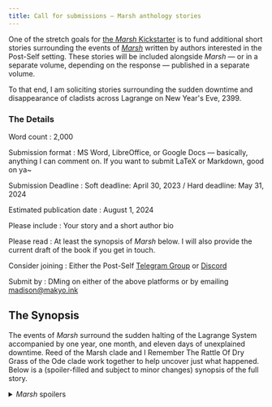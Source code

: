 ```yaml
---
title: Call for submissions — Marsh anthology stories
---
```


One of the stretch goals for [the *Marsh* Kickstarter](https://www.kickstarter.com/projects/drabmakyo/marsh) is to fund additional short stories surrounding the events of [*Marsh*](https://marsh.post-self.ink) written by authors interested in the Post-Self setting. These stories will be included alongside *Marsh* — or in a separate volume, depending on the response — published in a separate volume.

To that end, I am soliciting stories surrounding the sudden downtime and disappearance of cladists across Lagrange on New Year's Eve, 2399.

### The Details

Word count
:   2,000

Submission format
:   MS Word, LibreOffice, or Google Docs — basically, anything I can comment on. If you want to submit LaTeX or Markdown, good on ya~

Submission Deadline
:   Soft deadline: April 30, 2023 / Hard deadline: May 31, 2024

Estimated publication date
:   August 1, 2024

Please include
:   Your story and a short author bio

Please read
:   At least the synopsis of *Marsh* below. I will also provide the current draft of the book if you get in touch.

Consider joining
:   Either the Post-Self [Telegram Group](https://makyo.io/ps-telegram) or [Discord](https://makyo.io/ps-discord)

Submit by
:   DMing on either of the above platforms or by emailing <madison@makyo.ink>

## The Synopsis

The events of *Marsh* surround the sudden halting of the Lagrange System accompanied by one year, one month, and eleven days of unexplained downtime. Reed of the Marsh clade and I Remember The Rattle Of Dry Grass of the Ode clade work together to help uncover just what happened. Below is a (spoiler-filled and subject to minor changes) synopsis of the full story.

<details>
<summary><em>Marsh</em> spoilers</summary>

On New Year's Eve, systime 275 (2399), after a sudden wave of *déjà vu,* *Reed of the Marsh clade* and *Hanne Marie of her own clade* realize that something terrible has happened. Once a year, all of the Marshans merge down to their root instance, *Marsh,* who enjoys being an aggregate of all of their lives. Reed finds that he cannot. Marsh appears to no longer be a part of the System. It's impossible to merge down and impossible to ping them or send any sensorium messages. He calls a gathering of the rest of the clade — his cross-tree cocladists *Lily* and *Cress,* as well as his up-tree instances *Rush,* *Sedge,* and *Tule* — to try and figure out what's happening. There is the loss as well as one year, one month, and eleven days of downtime. Cress and Tule arrive with their partner, *I Remember The Dry Grass of the Ode clade,* and Marsh's partners, *Fenne Vos of her own clade* and *Pierre LaFontaine of his own clade* arrive as well.

Lily greatly distrusts Dry Grass due to her association with the Ode clade and quickly leaves. She feels that the Odists are responsible for much that is wrong on the System, that they are manipulative and conniving political figures. Her feelings are spurred on by having read the Bălan clade's *An Expanded History of Our World* (which comprises the story told in [*Toledot*](https://toledot.post-self.ink)) and her frustration with the Odists' attempts to justify their actions as told in the Bălans' *Individuation and Reconciliation* and Sasha's (*née* True Name) *Ode.* Reed, on the other hand, having accidentally merged Tule's memories wholesale, is struck by the sense of intimate familiarity with Dry Grass: despite having only met her a handful of times at various functions, he now has all of Tule's memories of their relationship and love for each other.

As they explore the System and meet up with others from the Ode clade, they discover that Marsh isn't the only cladist missing from Lagrange. On exploration, they begin the process of estimating the impact on the System. The Marshans have lost 14% of their clade, while the Odists have lost apparently 2%. Reading the feeds nets them yet more information, with many discussing suddenly missing friends, lovers, and instances of themselves, with impacts ranging from 99.983% to none.

The Marshans and a few others — Dry Grass and her cocladists *Which Offers Heat And Warmth In Fire* its partner *Hold My Name Beneath Your Tongue And Know*, Reed's partner Hanne, and her friend Jess — meet up for dinner to try and regroup. Lily promises to do her best to reconcile with the fact that the Odists are part of the clade's life. With the Ode clade's prior experience of their root instance, *Michelle Hadje* quitting nearly a century prior, they begin to talk about what life without Marsh will look like.

Given Reed and Sedge's interest in what happened, they are looped in with a loose coalition of individuals working on the investigation. This includes a portion of *the Jonas clade*, more Odists, *Debarre of his own clade*, and *Selena of her own clade*. They contact phys-side to discuss with *Jakub Strzepek*, an admin, and *Günay Sadık*, a technician, who confirm that there was downtime and an unrecoverable corruption of about 1% of the 2.3 trillion cladists on Lagrange due to a System-wide crash, though they are cagey as to why. The group chooses Günay as their point of contact rather than any of the admin team while Jonas Fa demands that Jakub confirm, even if only privately, whether or not this was due to some malicious act.

Dry Grass takes Cress, Tule, and Reed out to dinner, where they discuss the fact that Reed has been left with these conflicting feelings about her. He admits that the memories from Tule's merge have influenced his feelings about her, and she suggests that it remain an open conversation rather than something he either push down and ignore or keep only to himself. Reed also discusses this with Hanne, who says that she'll trust him to keep talking to her as well, and with Lily, who admits some frustration but also a willingness to keep up with the clade.

Several clades form a group to interface with phys-side, including the CERES clade (the ones who lost nearly 70k instances) and just Günay. The tech confirms that there was a widespread contraproprioceptive virus attack. CPV had been used in the past to kill single instances such as *Qoheleth* and several instances of True Name, as it was required that it be tailored to a specific cladist or their immediate instances. However, members of a fundamentalist collective — a group of individuals living as a hive mind of sorts — named the Our Brightest Lights Collective found a way to create a CPV bomb that crashed 100% of the cladists on Lagrange. This event is being called the Century Attack.

During the downtime, the System was restarted several times as various recovery attempts were made. An initial loss of 15% was eventually reduced to 1% with the help of members of the System Emergency Response Group (SERG) on Lagrange as well as on the two launch vehicles, Castor and Pollux. During the attempts to bring Lagrange back online, it was discovered that the number of unrecoverable instances was slowly growing, and so it was determined that 1% would be the maximum acceptable loss, and it was finally brought up for good. There were several fixes applied at this time, including patching out CPV, various ACL improvements, and a laundry list of other updates. Notable among the changes was the ability to merge cross-tree within a clade rather than just down-tree. Jonas demands that this be kept quiet due to the social changes it will have on the System.

Another meeting, this time with *en4,* a member of The System Consortium, the collection of organizations that manage the L<sub>5</sub> station, Lagrange, and the Ansibles used to upload individuals. They are also a member of a collective, the London Cohort of New Zealots, or LCNZ. They explain the history and reasoning behind the attack. The perpetrator, 8-stanza-1 (a reference to "The only time I know my true name is when I dream", the first line of the eighth stanza of the poem from which the Odists take their name) was recovered and quarantined. The OBLC has stated that they feel that, for every cladist, a life phys-side is denied entry to heaven. Given the 2.3 trillion population of Lagrange, the only solution was to destroy the whole System. *I Cannot Stop Myself From Speaking of the Ode clade* confirms this via her experiences interviewing 8-stanza-1.

Dry Grass, the Marshans, and Marsh's partners visit the sim containing all of the collected core dumps — the remnants of a crashed cladist — of the unrecoverable losses. Dry Grass learns that her long-lived up-tree instance, *In The Wind,* a systech, was integral to the recovery efforts, but that she was unrecoverable in one of the final restarts. Lily angrily silences her so that the Marshans can have a funeral of sorts around Marsh's core. Lily, still angry, scorns Cress, Tule, and Reed for their association with Dry Grass and the other Odists. Vos, angry at the way she is interrupting the funeral of her dead partner, demands that Lily leave. Reed follows her and the two fight, with Reed striking Lily in the face. After they calm down, they return to the funeral where the remaining Marshans speak.

As the others leave, Dry Grass asks Cress, Tule, and Reed to stay with her as she visits In The Wind's core, and then invites them home to peace and quiet. Reed is initially confused, but Dry Grass insists that she would like to be around those that enjoy her presence after spending time around Lily, who does not. While there, they process their respective losses, and Reed begins to process his growing, earnest feelings for Dry Grass. He also catches Cress and Tule up on the changes to the System, and they come up with the idea of possibly performing a clade-wide cross-tree merge in order to come up with someone who might be like Marsh.

Reed returns home to Hanne and both speak about the ways in which they are beginning to grieve. He also brings up the idea of this reconstruction of Marsh, and Hanne expresses doubt that this will work, and if it does, that it might cause further grief. When he meets up with Dry Grass the next day on a date for lunch, the two discuss the sense of the world as it has become, Dry Grass's past as a systech — she had left due to the changing nature of the job, but her up-tree instance, In The Wind, remained to keep up on the work — and she also cautions him as to the potential for social pain as a result of this merger.

A meeting with phys-side, happening concurrently, explores the ramifications of the Century Attack, keeping 8-stanza-1 locked in the DMZ, and the mechanism of the CPV device. Jonas and Answers Will Not Help goad Jakub to try and frustrate him into quitting as well as to make Günay feel better, and it's suggested that this is also to encourage her to upload where she can become a long-term asset. Discussions of potential memorials begin, as well as ceremonies both sys- and phys-side. After discussing information consolidation and control, Reed asks about the cross-tree merging and, after a demonstration between Jonas Fa and Jonas Ko, decides to disregard the warnings and go through with his plan to reconstruct Marsh.

The process of the reconstruction is discussed, including the fact that this New Marsh will include all of the clade's memories *except* Marsh's concludes with each of the Marshans forking and merging into Lily's new instance. The merge itself (minus reconciling conflicts) takes several hours and is an immensely unpleasant process, but New Marsh comes out of it well enough. The clade invites Vos and Pierre over to meet them, but Vos, unnerved, asks the new cladist the last thing that Marsh had said to her. Without those memories, they can't say, so Vos, angered by what she sees as meddling and a shallow attempt at rebuilding her partner without her input, his Reed hard enough to knock him down and leaves, demanding no contact going forward. The Marshans leave to process what happened, and New Marsh renames themself Anubias and decides to continue on as they are, trying to live life as an amalgam.

An epilogue follows (which is co-written by me and my partner) where, about eight months later, Reed has finally received word back from the instance of Marsh that lives on on Castor. He brings this letter along with him as he attends a play put on by Dry Grass's cocladists. The play is a metaphor for the Century Attack, and it leaves all distraught. After, he discusses the letter with Dry Grass and her cocladists *And We Are The Motes In The Stage-Lights,* *Beholden To The Heat Of The Lamps,* and *Time Is A Finger Pointing At Itself*. They discuss the different ways that they have learned to live as a clade without a root instance and the hopes they have for the future.
</details>
